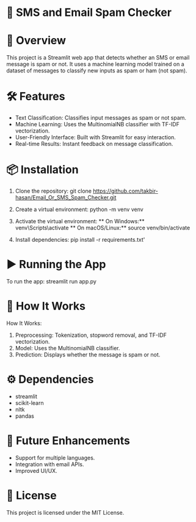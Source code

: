 # 📧 SMS and Email Spam Checker

# 🚀 Overview
This project is a Streamlit web app that detects whether an SMS or email message is spam or not.
It uses a machine learning model trained on a dataset of messages to classify new inputs as spam or ham (not spam).

# 🛠️ Features
- Text Classification: Classifies input messages as spam or not spam.
- Machine Learning: Uses the MultinomialNB classifier with TF-IDF vectorization.
- User-Friendly Interface: Built with Streamlit for easy interaction.
- Real-time Results: Instant feedback on message classification.

# 📦 Installation

1. Clone the repository:
   git clone https://github.com/takbir-hasan/Email_Or_SMS_Spam_Checker.git

2. Create a virtual environment:
   python -m venv venv

3. Activate the virtual environment:
 ** On Windows:**
   venv\Scripts\activate
 ** On macOS/Linux:**
   source venv/bin/activate

4. Install dependencies:
   pip install -r requirements.txt'

# ▶️ Running the App
To run the app:
streamlit run app.py

# 🧠 How It Works
How It Works:
1. Preprocessing: Tokenization, stopword removal, and TF-IDF vectorization.
2. Model: Uses the MultinomialNB classifier.
3. Prediction: Displays whether the message is spam or not.

# ⚙️ Dependencies

- streamlit
- scikit-learn
- nltk
- pandas

# 🎯 Future Enhancements

- Support for multiple languages.
- Integration with email APIs.
- Improved UI/UX.

# 📄 License
This project is licensed under the MIT License.


